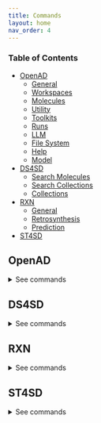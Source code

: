 ```yaml
---
title: Commands
layout: home
nav_order: 4
---
```


<!--

DO NOT EDIT
-----------
This file auto-generated.
To update it, see openad/docs/generate_docs.py

-->

### Table of Contents
- [OpenAD](#openad)
  - [General](#general)
  - [Workspaces](#workspaces)
  - [Molecules](#molecules)
  - [Utility](#utility)
  - [Toolkits](#toolkits)
  - [Runs](#runs)
  - [LLM](#llm)
  - [File System](#file-system)
  - [Help](#help)
  - [Model](#model)
- [DS4SD](#ds4sd)
  - [Search Molecules](#search-molecules)
  - [Search Collections](#search-collections)
  - [Collections](#collections)
- [RXN](#rxn)
  - [General](#general-1)
  - [Retrosynthesis](#retrosynthesis)
  - [Prediction](#prediction)
- [ST4SD](#st4sd)

## OpenAD

<details markdown="block">
<summary>See commands</summary>

### General

`openad`{: .cmd }
Display the openad splash screen. <br><br>

`get status`{: .cmd }
Display the currently selected workspace and toolkit. <br><br>

`display history`{: .cmd }
Display the last 30 commands run in your current workspace. <br><br>

`clear sessions`{: .cmd }
Clear any other sessions that may be running. <br><br>

<br>

### Workspaces

`set workspace <workspace_name>`{: .cmd }
Change the current workspace. <br><br>

`get workspace [ <workspace_name> ]`{: .cmd }
Display details a workspace. When no workspace name is passed, details of your current workspace are displayed. <br><br>

`create workspace <workspace_name> [ description('<description>') on path '<path>' ]`{: .cmd }
Create a new workspace with an optional description and path. <br><br>

`remove workspace <workspace_name>`{: .cmd }
Remove a workspace from your registry. Note that this doesn't remove the workspace's directory. <br><br>

`list workspaces`{: .cmd }
Lists all your workspaces. <br><br>

<br>

### Molecules

`add molecule <name> | <smiles> | <inchi> | <inchikey> | <cid> [ as '<name>' ] [ basic ] [ force ]`{: .cmd }
This command is how you add a molecule to a current working list of molecules in memory. When adding a molecule by name, this name will become the molecule's identifying string. <br>

It will take any molecules identifier from the following categories: <br> 
    -`smiles ` <br> 
    -`name or synonym` <br> 
    -`smiles` <br> 
    -`inchi` <br> 
    -`inchikey ` <br> 
    -`cid ` <br> 

Options : <br> 
    - `as <name> `: if the ` as '<name>' ` not used the molecule the  molecule identfier will be used for the molecules name. if the ` as '<name>' ` not used the molecule the  molecule identfier will be used for the molecules name. <br> 
        You can set or override an name later for  any molecule with the `rename molecule` command. <br> 
    - ` basic ` Creates a molecule that does not have its properties and synonyms populated with pubchem data, this feature is only valid with a SMILES molecule identifier <br> 
    - `force`: The `force` option allows you to ovveride the confirmation that you wish to add a molecule. <br> 




You can use the 'mol' shorthand instead of 'molecule'. <br> 

You can specify any molecule by SMILES or InChI, and PubChem classified molecules also by name, InChIKey or their PubChem CID.  <br> 
 A molecule identifier can be in single quotes or defined with unquoted text. If you have spaces in your molecule identifier e.g. a name, then you must user a single quoted string <br> 

If you use the name of a molecule, the tool will do a caseless search of the names and synonyms first in current working list, then on pubchem. <br> 


Examples of how to add a molecule to your working list: <br> 
- Add a molecule by name: <br> 
`add molecule aspirin` <br> 
or with single quotes <br> 
` display molecule 'Aspirin 325 mg' ` <br> 

- Add a molecule by name and force through the acknowledgement to add it: <br> 
`add molecule aspirin force` <br> 

- Add a molecule by SMILES: <br> 
`add molecule CC(=O)OC1=CC=CC=C1C(=O)O` <br> 

- Add a molecule by SMILES without populated pubchem properties: <br> 
`add molecule CC(=O)OC1=CC=CC=C1C(=O)O basic ` <br> 

- Add a molecule by CID: <br> 
`add mol 2244` <br> 

- Add a molecule by InChI: <br> 
`add mol InChI=1S/C9H8O4/c1-6(10)13-8-5-3-2-4-7(8)9(11)12/h2-5H,1H3,(H,11,12)` <br> 
 or with single quotes <br> 
 `add mol 'InChI=1S/C9H8O4/c1-6(10)13-8-5-3-2-4-7(8)9(11)12/h2-5H,1H3,(H,11,12)'` <br> 

- Add a molecule by InChIKey: <br> 
`add mol BSYNRYMUTXBXSQ-UHFFFAOYSA-N` <br> 

- Add a molecule by InChIKey nd set its name to "mymol": <br> 
`add mol BSYNRYMUTXBXSQ-UHFFFAOYSA-N as 'mymol' ` <br> 

- Add a molecule by SMILES nd set its name to "mymol" and not prepopulate values from pubchem: <br> 
`add mol CC(=O)OC1=CC=CC=C1C(=O)O as 'mymol' basic ` <br><br>

`display molecule <name> | <smiles> | <inchi> | <inchikey> | <cid>`{: .cmd }
This command will display a molecule's identifiers, propoerties, synonyms and any Analysis results it has been enriched with. <br> 
if the molecule exists in the current molecule workling list in memory the molecule will be retrieved from there if not pubchem will be checked to see if the molecule and its information is avialable there. <br> 

You can use the 'mol' shorthand instead of 'molecule'. <br> 

If the requested molecule exists in your current working list, that version will be used. <br> 

You can specify any molecule by SMILES or InChI, and PubChem classified molecules also by name, InChIKey or their PubChem CID.  <br> 
 A molecule identifier can be in single quotes or defined with unquoted text. If you have spaces in your molecule identifier e.g. a name, then you must user a single quoted string <br> 

If you use the name of a molecule, the tool will do a caseless search of the names and synonyms first in current working list, then on pubchem. <br> 

Examples: <br> 
- Display a molecule by name: <br> 
`display molecule Aspirin` <br> 

- Display a molecule by SMILES: <br> 
`display molecule CC(=O)OC1=CC=CC=C1C(=O)O` <br> 

- Display a molecule by InChI: <br> 
`display mol InChI=1S/C9H8O4/c1-6(10)13-8-5-3-2-4-7(8)9(11)12/h2-5H,1H3,(H,11,12)` <br> 

- Display a molecule by InChIKey string: <br> 
`display mol BSYNRYMUTXBXSQ-UHFFFAOYSA-N` <br> 

- Display a molecule by CID: <br> 
`display mol 2244` <br><br>

`display sources <name> | <smiles> | <inchi> | <inchikey> | <cid>`{: .cmd }
Display the sources of a molecule's properties, attributing back to how they were calculated or sourced. <br> 

If the requested molecule exists in your current working list, that version will be used. <br> 

You can specify any molecule by SMILES or InChI, and PubChem classified molecules also by name, InChIKey or their PubChem CID.  <br> 
 A molecule identifier can be in single quotes or defined with unquoted text. If you have spaces in your molecule identifier e.g. a name, then you must user a single quoted string <br> 

If you use the name of a molecule, the tool will do a caseless search of the names and synonyms first in current working list, then on pubchem. <br><br>

`rename molecule <molecule_identifer_string> as <molecule_name>`{: .cmd }
Rename a molecule in the current working list. <br> 

{MOL_SHORTHAND} <br> 

Example: <br> 
Let's say you've added a molecule "CC(=O)OC1=CC=CC=C1C(=O)O" to your current working list of molecules, you can then rename it as such: <br> 
`rename molecule CC(=O)OC1=CC=CC=C1C(=O)O as Aspirin` <br><br>

`export molecule <name> | <smiles> | <inchi> | <inchikey> | <cid> [ as file ]`{: .cmd }
When run inside a jupyter lab notebook, this will return a dictionary of the molecule's properties. When run from the command line, or when `as file` is set, the molecule will be saved to your workspace as a JSON file, named after the molecule's identifying string. <br> 
If the molecule is in your current working list it will be retrieved from there, if the molecule is not there pubchem will be called to retrieve the molecule. <br> 

You can use the 'mol' shorthand instead of 'molecule'. <br> 

If the requested molecule exists in your current working list, that version will be used. <br> 

If you use the name of a molecule, the tool will do a caseless search of the names and synonyms first in current working list, then on pubchem. <br> 

Examples <br> 
- `export molecule aspirin` <br> 
- `export molecule aspirin as file` <br><br>

`remove molecule <name> | <smiles> | <inchi> | <inchikey> | <cid>`{: .cmd }
Remove a molecule from the current working list based on a given molecule identifier. <br> 

{MOL_SHORTHAND} <br> 

Examples: <br> 
- Remove a molecule by name: <br> 
`remove molecule Aspirin` <br> 

- Remove a molecule by SMILES: <br> 
`remove molecule CC(=O)OC1=CC=CC=C1C(=O)O` <br> 

- Remove a molecule by InChIKey: <br> 
`remove mol  BSYNRYMUTXBXSQ-UHFFFAOYSA-N` <br> 

- Remove a molecule by InChI: <br> 
`remove mol  InChI='1S/C9H8O4/c1-6(10)13-8-5-3-2-4-7(8)9(11)12/h2-5H,1H3,(H,11,12)'` <br> 

- Remove a molecule by CID: <br> 
`remove mol 2244` <br><br>

`list molecules`{: .cmd }
List all molecules in the current working list. <br><br>

`save molecule-set as <molecule_set_name>`{: .cmd }
Save the current molecule workking list to a molecule-set in your workspace. <br> 

Example: <br> 
`save molset as my_working_set` <br><br>

`load molecule-set|molset <molecule-set_name>`{: .cmd }
Loads a molecule-set from your workspace, and replaces your current list of molecules with the molecules from the given  molecule-set. <br> 
Example: <br> 
`load molset my_working_set` <br><br>

`merge molecule-set|molset <molecule-set_name> [merge only] [append only]`{: .cmd }
This command merges a molecule-set from your workspace into cour current working list of molecules in memory, and updates properties/Analysis in existing molecules or appends new molecules to the working list. <br> 

Options: <br> 
    - ` merge only` Only merges with existing molecules in list <br> 
    - ` append only` Only append molecules not in list <br> 
`merge molset my_working_set` <br><br>

`list molecule-sets`{: .cmd }
List all molecule sets in your workspace. <br><br>

`enrich molecules with analysis`{: .cmd }
This command Enriches every molecule in your current working list of molecules with the analysis results. This assumes that molecules in the current working list was the input or result for the analysis. <br> 

            This command currently covers results from the following Analysis commands: <br> 
            - RXN Toolkit `predict Reaction` <br> 
            - RXN Toolkit `predict retrosynthesis ` <br> 
            - DS4SD Toolkit `search for patents containing molecule` <br> 
            - DS4SD Toolkit `search for similiar molecules` <br> 

            See the Deep Search toolkit  and RXN toolkit help for further assistance on these commands.  <br><br>

`clear analysis cache`{: .cmd }
this command clears the cache of analysis results for your current workspace. <br><br>

`clear molecules`{: .cmd }
This command clears the working list of molecules. <br><br>

`@(<name> | <smiles> | <inchi> | <inchikey> | <cid>)>><molecule_property_name>`{: .cmd }
This command request the given property of a molecule, it will first try and retrieve the provided molecule from your working list of molecules, if it is not there it will will try and retrieve the molecule from pubchem. <br> 

The `@` symbol should be followed by the molecule's name, SMILES, InChI, InChIKey or CID, then after the `>>` include one of the properties mentioned below. <br> 

E.g. `@aspirin>>xlogp` <br> 

You can specify any molecule by SMILES or InChI, and PubChem classified molecules also by name, InChIKey or their PubChem CID.  <br> 
 A molecule identifier can be in single quotes or defined with unquoted text. If you have spaces in your molecule identifier e.g. a name, then you must user a single quoted string <br> 

If you use the name of a molecule, the tool will do a caseless search of the names and synonyms first in current working list, then on pubchem. <br> 

Examples of how to retrieve the value of a molecules property: <br> 
- Obtain the molecular weight of the molecule known as Aspirin. <br> 
`@aspirin>>molecular_weight` <br> 

- Obtain the canonical smiles string for a molecule known as Aspirin. <br> 
`@aspirin>>canonical_smiles` <br> 

- Obtain a molecules xlogp value using a SMILES string. <br> 
`@CC(=O)OC1=CC=CC=C1C(=O)O>>xlogp` <br> 

Available properties: `atom_stereo_count`, `bond_stereo_count`, `canonical_smiles`, `charge`, `cid`, `complexity`, `conformer_count_3d`, `conformer_id_3d`, `conformer_model_rmsd_3d`, `conformer_rmsd_3d`, `coordinate_type`, `covalent_unit_count`, `defined_atom_stereo_count`, `defined_bond_stereo_count`, `effective_rotor_count_3d`, `exact_mass`, `feature_acceptor_count_3d`, `feature_anion_count_3d`, `feature_cation_count_3d`, `feature_count_3d`, `feature_donor_count_3d`, `feature_hydrophobe_count_3d`, `feature_ring_count_3d`, `h_bond_acceptor_count`, `h_bond_donor_count`, `heavy_atom_count`, `inchi`, `inchikey`, `isomeric_smiles`, `isotope_atom_count`, `iupac_name`, `mmff94_energy_3d`, `mmff94_partial_charges_3d`, `molecular_formula`, `molecular_weight`, `molecular_weight_exact`, `monoisotopic_mass`, `multipoles_3d`, `multipoles_3d`, `pharmacophore_features_3d`, `pharmacophore_features_3d`, `rotatable_bond_count`, `sol`, `sol_classification`, `tpsa`, `undefined_atom_stereo_count`, `undefined_bond_stereo_count`, `volume_3d`, `x_steric_quadrupole_3d`, `xlogp`, `y_steric_quadrupole_3d`, `z_steric_quadrupole_3d` <br><br>

`load molecules using file '<csv_or_sdf_filename>' [ merge with pubchem ]`{: .cmd }
This command Loads molecules from a CSV or SDF file into the molecule working list. Optionally you can add `merge with pubchem` to the command to fill in missing properties of the molecule. <br><br>

`export molecules [ as <csv_filename> ]`{: .cmd }
This command exports the molecules in the current working list of molecules. <br> 

When run inside a Notebook, this will return a dataframe. When run from the command line, the molecules will be saved to your workspace as a CSV file named "result_#.csv". The rows will be numbered with the highest number representing the latest molecule that was added. <br><br>

`show molecule <name> | <smiles> | <inchi> | <inchikey> | <cid>`{: .cmd }
Inspect a molecule in the browser. <br> 

{MOL_SHORTHAND} <br> 

When you show a molecule by SMILES or InChI, we can display it immediately. When you show a molecule by name, InChIKey or PubChem CID, we need to first retrieve it from PubChem, which can take a few seconds. <br> 

Examples of how to show a molecule and its proerties in the molecule viewer: <br> 
- `show mol aspirin` <br> 
- `show mol CC(=O)OC1=CC=CC=C1C(=O)O` <br> 
- `show mol InChI=1S/C9H8O4/c1-6(10)13-8-5-3-2-4-7(8)9(11)12/h2-5H,1H3,(H,11,12)` <br> 
- `show mol 2244` <br><br>

`show molecules using ( file '<mols_file>' | dataframe <dataframe> ) [ save as '<sdf_or_csv_file>' | as molsobject ]`{: .cmd }
Launch the molecule viewer to examine and select molecules from a SMILES sdf/csv dataset. <br> 

    Examples of how to show molecules in mols2grid: <br> 
    - `show molecules using file 'base_molecules.sdf' as molsobject` <br> 
    - `show molecules using dataframe my_dataframe save as 'selection.sdf'` <br><br>

<br>

### Utility

`load molecules using dataframe <dataframe> [ merge with pubchem ]`{: .cmd }
"             <br> 
This command Load molecules into the molecule working list from a dataframe.  <br> 

If the ` merge with pubchem`  clause is used then loaded molecules will have properties that are not in the source file filled in using pubchem requests, this will slow the process down <br><br>

`merge molecules data using dataframe <dataframe> [ merge with pubchem ]`{: .cmd }
"             <br> 
This command merges molecules into the molecule working list from a dataframe.  <br><br>

`display data '<filename.csv>'`{: .cmd }
Display data from a csv file. <br><br>

`-> result save [as '<filename.csv>']`{: .cmd }
Save table data to csv file. <br><br>

`-> result open`{: .cmd }
Explore table data in the browser. <br><br>

`-> result edit`{: .cmd }
Edit table data in the browser. <br><br>

`-> result copy`{: .cmd }
Copy table data to clipboard, formatted for spreadheet. <br><br>

`-> result display`{: .cmd }
Display the result in the CLI. <br><br>

`-> result as dataframe`{: .cmd }
Return the result as dataframe (only for Jupyter Notebook) <br><br>

`edit config '<json_config_file>' [ schema '<schema_file>']`{: .cmd }
Edit any JSON file in your workspace directly from the CLI. If a schema is specified, it will be used for validation and documentation. <br><br>

<br>

### Toolkits

`ds4sd`{: .cmd }
Display the splash screen for the DS4SD toolkit. <br><br>

`rxn`{: .cmd }
Display the splash screen for the RXN toolkit. <br><br>

`st4sd`{: .cmd }
Display the splash screen for the ST4SD toolkit. <br><br>

`list toolkits`{: .cmd }
List all installed toolkits. To see all available toolkits, run `list all toolkits`. <br><br>

`list all toolkits`{: .cmd }
List all available toolkits. <br><br>

`add toolkit <toolkit_name>`{: .cmd }
Install a toolkit. <br><br>

`remove toolkit <toolkit_name>`{: .cmd }
Remove a toolkit from the registry. <br> 

<b>Note:</b> This doesn't delete the toolkit code. If the toolkit is added again, a backup of the previous install is created in the toolkit directory at `~/.openad/toolkits`. <br><br>

`update toolkit <toolkit_name>`{: .cmd }
Update a toolkit with the latest version. It is recommended to do this on a regular basis. <br><br>

`update all toolkits`{: .cmd }
Update all installed toolkits with the latest version. Happens automatically whenever OpenAD is updated to a new version. <br><br>

`set context <toolkit_name> [ reset ]`{: .cmd }
Set your context to the chosen toolkit. By setting the context, the selected toolkit functions become available to you. The optional parameter `reset` can be used to reset your login information. <br><br>

`get context`{: .cmd }
Display the currently selected toolkit. <br><br>

`unset context`{: .cmd }
Exit your toolkit context. You will no longer have access to toolkit-specific functions. <br><br>

<br>

### Runs

`create run`{: .cmd }
Start recording a run. <br><br>

`save run as <run_name>`{: .cmd }
Stop recording a run and save it. <br><br>

`run <run_name>`{: .cmd }
Execute a previously recorded run. This will execute every command and continue regardless of any failures. <br><br>

`list runs`{: .cmd }
List all runs saved in the current workspace. <br><br>

`display run <run_name>`{: .cmd }
Display the commands stored in a certain run. <br><br>

<br>

### LLM

`tell me <how to do xyz>`{: .cmd }
Ask your AI assistant how to do anything in OpenAD. <br><br>

`set llm  <language_model_name>`{: .cmd }
Set the target language model name for the `tell me` command. <br><br>

`clear llm auth`{: .cmd }
Clear the language model's authentication file. <br><br>

<br>

### File System

`list files`{: .cmd }
List all files in your current workspace. <br><br>

`import from '<external_source_file>' to '<workspace_file>'`{: .cmd }
Import a file from outside OpenAD into your current workspace. <br><br>

`export from '<workspace_file>' to '<external_file>'`{: .cmd }
Export a file from your current workspace to anywhere on your hard drive. <br><br>

`copy file '<workspace_file>' to '<other_workspace_name>'`{: .cmd }
Export a file from your current workspace to another workspace. <br><br>

`remove '<filename>'`{: .cmd }
Remove a file from your current workspace. <br><br>

<br>

### Help

`intro`{: .cmd }
Display an introduction to the OpenAD CLI. <br><br>

`docs`{: .cmd }
Open the documentation webpage. <br><br>

`?`{: .cmd }
List all available commands. <br><br>

`? ...<soft>   --> List all commands containing "..."</soft>`{: .cmd }
<br>

`... ?<soft>   --> List all commands starting with "..."</soft>`{: .cmd }
<br>

<br>

### Model

`model auth list`{: .cmd }
show authentication group mapping <br><br>

`model auth add group '<auth_group>' with '<api_key>'`{: .cmd }
add an authentication group for model services to use <br><br>

`model auth remove group '<auth_group>'`{: .cmd }
remove an authentication group <br><br>

`model auth add service '<service_name>' to group '<auth_group>'`{: .cmd }
attach an authentication group to a model service <br><br>

`model auth remove service '<service_name>'`{: .cmd }
detatch an authentication group from a model service <br><br>

`model service status`{: .cmd }
get the status of currently cataloged services <br><br>

`model service describe '<service_name>'|<service_name>`{: .cmd }
get the configuration of a service <br><br>

`model catalog list`{: .cmd }
get the list of currently cataloged services <br><br>

`uncatalog model service '<service_name>'|<service_name>`{: .cmd }
uncatalog a model service  <br> 

 Example:  <br> 
`uncatalog model service 'gen'` <br><br>

`catalog model service from (remote) '<path or github>' as  '<service_name>'|<service_name>   USING (<parameter>=<value> <parameter>=<value>)`{: .cmd }
catalog a model service from a path or github or remotely from an existing OpenAD service. <br> 
(USING) optional headers parameters for communication with service backend. <br> 

Example: <br> 

-`catalog model service from 'git@github.com:acceleratedscience/generation_inference_service.git' as 'gen'` <br> 

or to catalog a remote service shared with you: <br> 
-`catalog model service from remote 'http://54.235.3.243:30001' as gen` <br><br>

`model service up '<service_name>'|<service_name> [no_gpu]}`{: .cmd }
launches a cataloged model service. <br> 
If you do not want to launch a service with GPU you should specify `no_gpu` at the end of the command. <br> 
Examples: <br> 

-`model service up gen` <br> 

-`model service up 'gen'` <br> 

-`model service up gen no_gpu` <br><br>

`model service local up '<service_name>'|<service_name>`{: .cmd }
launch a model service locally. <br> 

            Example: <br> 
              ` model service local up gen` <br><br>

`model service down '<service_name>'|<service_name>`{: .cmd }
Bring down a model service   <br> 
 Examples:  <br> 

`model service down gen`  <br> 

`model service down 'gen'`  <br><br>

<br>

</details>

## DS4SD


<details markdown="block">
<summary>See commands</summary>

### Search Molecules

`search for similar molecules to '<smiles>' [ save as '<filename.csv>' ]`{: .cmd }
Search for molecules that are similar to the provided molecule or molecule substructure as provided in the `<smiles_string>`. <br> 

Use the `save as` clause to save the results as a csv file in your current workspace. <br> 

Example: <br> 
`search for similar molecules to 'C1(C(=C)C([O-])C1C)=O'` <br><br>

`search for molecules in patents from list ['<patent1>', '<patent2>', ...] | dataframe <dataframe_name> | file '<filename.csv>' [ save as '<filename.csv>' ]`{: .cmd }
Search for molecules mentioned in a defined list of patents. When sourcing patents from a CSV or DataFrame, there must be column named "PATENT ID" or "patent id". <br> 

Use the `save as` clause to save the results as a csv file in your current workspace. <br> 

Example: <br> 
`search for molecules in patents from list ['CN108473493B','US20190023713A1']` <br><br>

`search for patents containing molecule '<smiles>' | '<inchi>' | '<inchikey>' [ save as '<filename.csv>' ]`{: .cmd }
Search for mentions of a specified molecules in registered patents. The queried molecule can be described as a SMILES string, InChI or InChiKey. <br> 

Use the `save as` clause to save the results as a csv file in your current workspace. <br> 

Example: <br> 
`search for patents containing molecule 'CC(C)(c1ccccn1)C(CC(=O)O)Nc1nc(-c2c[nH]c3ncc(Cl)cc23)c(C#N)cc1F'` <br><br>

`search for substructure instances of '<smiles>' [ save as '<filename.csv>' ]`{: .cmd }
Search for molecules by substructure, as defined by the `<smiles_string>`. <br> 

Use the `save as` clause to save the results as a csv file in your current workspace. <br> 

Example: <br> 
`search for substructure instances of 'C1(C(=C)C([O-])C1C)=O' save as 'my_mol'` <br><br>

<br>

### Search Collections

`search collection '<collection_name_or_key>' for '<search_string>' [ using (page_size=<int> system_id=<system_id> edit_distance=<integer> display_first=<integer>) ] show (data | docs) [ estimate only | return as data | save as '<filename.csv>' ]`{: .cmd }
Performs a document search of the Deep Search repository based on a given collection. The required `using` clause specifies the collection to search. Use `estimate only` to return only the potential number of hits. <br> 

Parameters: <br> 
- `<collection_name_or_key>` The name or index key for a collection. Use the command `display all collections` to list available collections. <br> 
- `<search_string>` The search string for the search. <br> 

The `<search_string>` supports elastic search string query syntax: <br> 
- `+` Signifies AND operation. <br> 
- `|` Signifies OR operation. <br> 
- `-` Negates a single token. <br> 
- `\"` Wraps a number of tokens to signify a phrase for searching. <br> 
- `*` At the end of a term -> signifies a prefix query <br> 
- `(` & `)` Signifies precedence <br> 
- `~N` After a word -> signifies edit distance (fuzziness) <br> 
- `~N` After a phrase -> signifies slop amount <br> 

Options for the `using` clause: <br> 
  > **Note:** The `using` clause requires all enclosed parameters to be defined in the same order as listed below. <br> 

- `page_size=<integer>` Result pagination, the default is None. <br> 
- `system_id=<system_id>` System cluster id, the default is 'default'. <br> 
- `edit_distance=<integer>` (0-5) Sets the search word span criteria for key words for document searches, the default is 5. When set to 0, no snippets will be be returned. <br> 
- `display_first=<integer>` When set, the displayed result set will be truncated at the given number. <br> 

Clauses: <br> 
- `show (data | docs)`: <br> 
    - `data` Display structured data from within the documents. <br> 
    - `docs` Display document context and preview snippet. <br> 
    Both can be combined in a single command, e.g. `show (data docs)` <br> 
- `estimate only` Determine the potential number of hits. <br> 
- `return as data` For Notebook or API mode. Removes all styling from the Pandas DataFrame, ready for further processing. <br> 

Examples: <br> 
- Look for documents that contain discussions on power conversion efficiency: <br> 
`search collection 'arxiv-abstract' for 'ide(\"power conversion efficiency\" OR PCE) AND organ*' using ( edit_distance=20 system_id=default) show (docs)` <br> 

- Search the PubChem archive for 'Ibuprofen' and display related molecules' data: <br> 
`search collection 'pubchem' for 'Ibuprofen' show (data)` <br> 

- Search for patents which mention a specific smiles molecule: <br> 
`search collection 'patent-uspto' for '\"smiles#ccc(coc(=o)cs)(c(=o)c(=o)cs)c(=o)c(=o)cs\"' show (data)` <br><br>

`display collection matches for '<search_string>' [ save as '<filename.csv>' ]`{: .cmd }
Search all collections for documents that contain a given Deep Search `<search_string>`. This is useful when narrowing down document collection(s) for subsequent search. You can use the `<index_key>` from the returned table in your next search. <br> 

Use the `save as` clause to save the results as a csv file in your current workspace. <br> 

Example: <br> 
`display collection matches for 'Ibuprofen'` <br><br>

<br>

### Collections

`display collections in domains from list <list_of_domains> [ save as '<filename.csv>' ]`{: .cmd }
Display collections that belong to the listed domains. <br> 

Use the `save as` clause to save the results as a csv file in your current workspace. <br> 

Use the command `display all collections` to find available domains. <br> 

Example: <br> 
`display collections in domains from list ['Scientific Literature']` <br><br>

`display all collections [ save as '<filename.csv>' ]`{: .cmd }
Display all available collections in Deep Search. <br> 

Use the `save as` clause to save the results as a csv file in your current workspace. <br><br>

`display collections for domain '<domain_name>'`{: .cmd }
Display the available collections in a given Deep Search domain. <br> 

Use the command `display all collections` to find available domains. <br> 

Example: <br> 
`display collections for domain 'Business Insights'` <br><br>

`display collection details '<collection_name_or_key>'`{: .cmd }
Display the details for a specified collection. You can specify a collection by its name or key. <br> 

Use the command `display all collections` to list available collections. <br> 

Example: <br> 
`display collection details 'Patents from USPTO'` <br><br>

<br>

</details>

## RXN


<details markdown="block">
<summary>See commands</summary>

### General

`interpret recipe '<recipe_paragraph>' | '<txt_filename>'`{: .cmd }
Build a ordered list of actions interpreted from a provided text-based recipe. The recipe can be provided as a string or as a text file from your current workspace. <br> 

Examples: <br> 
- `interpret recipe 'my_recipe.txt'` <br> 
- `interpret recipe 'A solution of ((1S,2S)-1-{[(methoxymethyl-biphenyl-4-yl)-(2-pyridin-2-yl-cyclopropanecarbonyl)-amino]-methyl}-2-methyl-butyl)-carbamic acid tert-butyl ester (25 mg, 0.045 mmol) and dichloromethane (4 mL) was treated with a solution of HCl in dioxane (4 N, 0.5 mL) and the resulting reaction mixture was maintained at room temperature for 12 h. The reaction was then concentrated to dryness to afford (1R,2R)-2-pyridin-2-yl-cyclopropanecarboxylic acid ((2S,3S)-2-amino-3-methylpentyl)-(methoxymethyl-biphenyl-4-yl)-amide (18 mg, 95% yield) as a white solid.'` <br><br>

`list rxn models`{: .cmd }
Lists all RXN AI models currently available. <br><br>

<br>

### Retrosynthesis

`predict retrosynthesis '<smiles>' [ using (option1=<value> option2=<value>) ]`{: .cmd }
Perform a retrosynthesis route prediction on a molecule. <br> 

Optional Parameters that can be specified in the `using` clause: <br> 
- `availability_pricing_threshold=<int>` Maximum price in USD per g/ml of compounds. Default: no threshold. <br> 
- `available_smiles='<smiles>.<smiles>.<smiles>'` List of molecules available as precursors, delimited with a period. <br> 
- `exclude_smiles='<smiles>.<smiles>.<smiles>'` List of molecules to exlude from the set of precursors, delimited with a period. <br> 
- `exclude_substructures='<smiles>.<smiles>.<smiles>'` List of substructures to excludefrom the set of precursors, delimited with a period. <br> 
- `exclude_target_molecule=<boolean>` Excluded target molecule. The default is True <br> 
- `fap=<float>` Every retrosynthetic step is evaluated with the FAP, and is only retained when forward confidence is greater than the FAP value. The default is 0.6. <br> 
- `max_steps=<int>` The maximum number steps in the results. The default is 3. <br> 
- `nbeams=<int>` The maximum number of beams exploring the hypertree. The default is 10. <br> 
- `pruning_steps=<int>` The number of steps to prune a hypertree. The default is 2. <br> 
- `ai_model='<model_name>'` What model to use. Use the command `list rxn models` to list all available models. The default is '2020-07-01'. <br> 

Example: <br> 
`predict retrosynthesis 'BrCCc1cccc2c(Br)c3ccccc3cc12' using (max_steps=3)` <br><br>

<br>

### Prediction

`predict reaction in batch from dataframe <dataframe_name> | file '<filename.csv>' | list ['<smiles>.<smiles>','<smiles>.<smiles>'] [ using (ai_model='<ai_model>') ] [ use_saved ]`{: .cmd }
Run a batch of reaction predictions. The provided list of reactions can be specified as a DataFrame, a CSV file from your current workspace or a list of strings. When proving a DataFrame or CSV file, we will look for the "reactions" column. <br> 

Reactions are defined by combining two SMILES strings delimited by a period. For example: `'BrBr.c1ccc2cc3ccccc3cc2c1'` <br> 

Optional Parameters that can be specified in the `using` clause: <br> 
- `ai_model='<model_name>'` What model to use. Use the command `list rxn models` to list all available models. The default is '2020-07-01'. <br> 

You can reuse previously generated results by appending the optional `use_saved` clause. This will reuse the results of a previously run command with the same parameters, if available. <br> 

Examples: <br> 
- `predict reaction in batch from list ['BrBr.c1ccc2cc3ccccc3cc2c1CCO' , 'BrBr.c1ccc2cc3ccccc3cc2c1']` <br> 
- `predict reaction in batch from list ['BrBr.c1ccc2cc3ccccc3cc2c1CCO' , 'BrBr.c1ccc2cc3ccccc3cc2c1'] use_saved` <br><br>

`predict reaction '<smiles>.<smiles>' [ using (ai_model='<ai_model>') ] [ use_saved ]`{: .cmd }
Predict the reaction between two molecules. <br> 

Reactions are defined by combining two SMILES strings delimited by a period. For example: `'BrBr.c1ccc2cc3ccccc3cc2c1'` <br> 

Optional Parameters that can be specified in the `using` clause: <br> 
- `ai_model='<model_name>'` What model to use. Use the command `list rxn models` to list all available models. The default is '2020-07-01'. <br> 

You can reuse previously generated results by appending the optional `use_saved` clause. This will reuse the results of a previously run command with the same parameters, if available. <br> 

Examples: <br> 
- `predict reaction 'BrBr.c1ccc2cc3ccccc3cc2c1CCO'` <br> 
- `predict reaction 'BrBr.c1ccc2cc3ccccc3cc2c1CCO' use_saved` <br><br>

`predict reaction topn in batch from dataframe <dataframe_name> | file '<filename.csv>' | list ['<smiles>.<smiles>','<smiles>.<smiles>'] [ using (topn=<integer> ai_model='<ai_model>') ] [ use_saved ]`{: .cmd }
Run a batch of reaction predictions for topn. The provided list of reactions can be specified as a DataFrame, a CSV file from your current workspace or a list of strings. When proving a DataFrame or CSV file, we will look for the "reactions" column. <br> 

Reactions are defined by combining two SMILES strings delimited by a period. For example: `'BrBr.c1ccc2cc3ccccc3cc2c1'` <br> 

Optional Parameters that can be specified in the `using` clause: <br> 
- `ai_model='<model_name>'` What model to use. Use the command `list rxn models` to list all available models. The default is '2020-07-01'. <br> 
- `topn=<integer>` Defined the number of results being returned. The default value is 3. <br> 

You can reuse previously generated results by appending the optional `use_saved` clause. This will reuse the results of a previously run command with the same parameters, if available. <br> 

Examples: <br> 
- `predict reaction topn in batch from list ['BrBr.c1ccc2cc3ccccc3cc2c1CCO' , 'BrBr.c1ccc2cc3ccccc3cc2c1']` <br> 
- `predict reaction topn in batch from list ['BrBr.c1ccc2cc3ccccc3cc2c1CCO' , 'BrBr.c1ccc2cc3ccccc3cc2c1'] using (topn=6)` <br> 
- `predict reaction topn in batch from list ['BrBr.c1ccc2cc3ccccc3cc2c1CCO' , 'BrBr.c1ccc2cc3ccccc3cc2c1'] use_saved ` <br><br>

<br>

</details>

## ST4SD


<details markdown="block">
<summary>See commands</summary>

</details>
